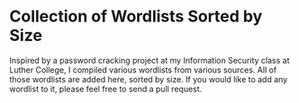 # Collection of Wordlists Sorted by Size

Inspired by a password cracking project at my Information Security class at Luther College, I compiled various wordlists from various sources. All of those wordlists are added here, sorted by size. If you would like to add any wordlist to it, please feel free to send a pull request. 